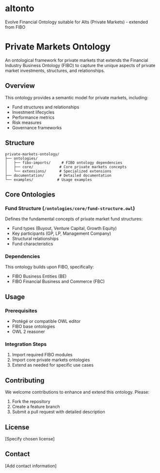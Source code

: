 # altonto
Evolve Financial Ontology suitable for Alts (Private Markets) - extended from FIBO

# Private Markets Ontology

An ontological framework for private markets that extends the Financial Industry Business Ontology (FIBO) to capture the unique aspects of private market investments, structures, and relationships.

## Overview

This ontology provides a semantic model for private markets, including:
- Fund structures and relationships
- Investment lifecycles
- Performance metrics
- Risk measures
- Governance frameworks

## Structure

```
private-markets-ontology/
├── ontologies/
│   ├── fibo-imports/     # FIBO ontology dependencies
│   ├── core/            # Core private markets concepts
│   └── extensions/      # Specialized extensions
├── documentation/       # Detailed documentation
└── examples/           # Usage examples
```

## Core Ontologies

### Fund Structure (`/ontologies/core/fund-structure.owl`)
Defines the fundamental concepts of private market fund structures:
- Fund types (Buyout, Venture Capital, Growth Equity)
- Key participants (GP, LP, Management Company)
- Structural relationships
- Fund characteristics

### Dependencies

This ontology builds upon FIBO, specifically:
- FIBO Business Entities (BE)
- FIBO Financial Business and Commerce (FBC)

## Usage

### Prerequisites
- Protégé or compatible OWL editor
- FIBO base ontologies
- OWL 2 reasoner

### Integration Steps
1. Import required FIBO modules
2. Import core private markets ontologies
3. Extend as needed for specific use cases

## Contributing

We welcome contributions to enhance and extend this ontology. Please:
1. Fork the repository
2. Create a feature branch
3. Submit a pull request with detailed description

## License

[Specify chosen license]

## Contact

[Add contact information]
